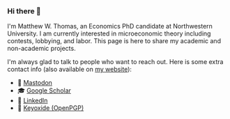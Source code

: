 ### Hi there 👋

I'm Matthew W. Thomas, an Economics PhD candidate at Northwestern University. I am currently interested in microeconomic theory including contests, lobbying, and labor. This page is here to share my academic and non-academic projects.

I'm always glad to talk to people who want to reach out. Here is some extra contact info (also available on [my website](https://mattwthomas.com)):
- 🐘 <a title="mwt@mathstodon.xyz" rel="me" href="https://mathstodon.xyz/@mwt">Mastodon</a>
- 🎓 [Google Scholar](https://scholar.google.com/citations?user=lcYWoQYAAAAJ)
- 💼 [LinkedIn](https://www.linkedin.com/in/mattwthomas/)
- 🔑 <a title="12E711999B101F6F7C0AEDBB2F3EB8E26FE75E85" href="https://keyoxide.org/12E711999B101F6F7C0AEDBB2F3EB8E26FE75E85">Keyoxide (OpenPGP)</a>
